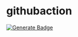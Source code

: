 # githubaction

[![Generate Badge](https://github.com/ifGarcia/badge/blob/master/githubaction/badge.svg)](https://github.com/ifGarcia/badge/blob/master/githubaction/badge.svg)

